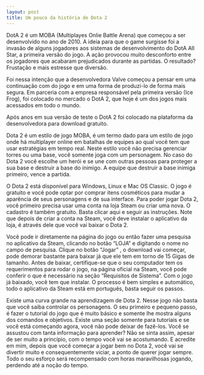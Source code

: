 ```yaml
---
layout: post
title: Um pouco da história de Dota 2
---
```


DotA 2 é um MOBA (Multiplayes Onlie Battle Arena) que começou a ser desenvolvido no ano de 2010. A ideia para que o game surgisse foi a invasão de alguns jogadores aos sistemas de desenvolvimento do DotA All Star, a primeira versão do jogo. A ação provocou muito desconforto entre os jogadores que acabaram prejudicados durante as partidas. O resultado? Frustação e mais estresse que diversão.

Foi nessa intenção que a desenvolvedora Valve começou a pensar em uma continuação com do jogo e em uma forma de produzi-lo de forma mais segura. Em parceria com a empresa responsável pela primeira versão (Ice Frog), foi colocado no mercado o DotA 2, que hoje é um dos jogos mais acessados em todo o mundo.

Após anos em sua versão de teste o DotA 2 foi colocado na plataforma da desenvolvedora para download gratuito.

Dota 2 é um estilo de jogo MOBA, é um termo dado para um estilo de jogo onde há multiplayer online em batalhas de equipes ao qual você tem que usar estratégias em tempo real. Neste estilo você não precisa gerenciar torres ou uma base, você somente joga com um personagem. No caso do Dota 2 você escolhe um herói e se une com outras pessoas para proteger a sua base e destruir a base do inimigo. A equipe que destruir a base inimiga primeiro, vence a partida.

O Dota 2 está disponível para Windows, Linux e Mac OS Classic. O jogo é gratuito e você pode optar por comprar itens cosméticos para mudar a aparência de seus personagens e de sua interface. Para poder jogar Dota 2, você primeiro precisa usar uma conta na loja Steam ou criar uma nova. O cadastro é também gratuito. Basta clicar aqui e seguir as instruções. Note que depois de criar a conta na Steam, você deve instalar o aplicativo da loja, é através dele que você vai baixar o Dota 2.

Você pode ir diretamente na página do jogo ou então fazer uma pesquisa no aplicativo da Steam, clicando no botão “LOJA” e digitando o nome no campo de pesquisa. Clique no botão “Jogar” , o download vai começar, pode demorar bastante para baixar já que ele tem em torno de 15 Gigas de tamanho. Antes de baixar, certifique-se que o seu computador tem os requerimentos para rodar o jogo, na página oficial na Steam, você pode conferir o que é necessário na seção “Requisitos de Sistema”. Com o jogo já baixado, você tem que instalar. O processo é bem simples e automático, todo o aplicativo da Steam está em português, basta seguir os passos.

Existe uma curva grande na aprendizagem de Dota 2. Nesse jogo não basta que você saiba controlar os personagens. O seu primeiro e pequeno passo, é fazer o tutorial do jogo que é muito básico e somente lhe mostra alguns dos comandos e objetivos. Existe uma seção somente para tutoriais e se você está começando agora, você não pode deixar de fazê-los. Você se assustou com tanta informação para aprender? Não se sinta assim, apesar de ser muito a princípio, com o tempo você vai se acostumando. E acredite em mim, depois que você começar a jogar bem no Dota 2, você vai se divertir muito e consequentemente viciar, a ponto de querer jogar sempre. Todo o seu esforço será recompensado com horas maravilhosas jogando, perdendo até a noção do tempo.
